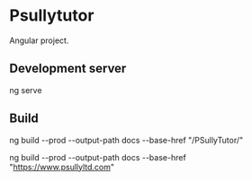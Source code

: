 # Psullytutor

Angular project.

## Development server

ng serve

## Build

ng build --prod --output-path docs --base-href "/PSullyTutor/" 

ng build --prod --output-path docs --base-href "https://www.psullyltd.com"

